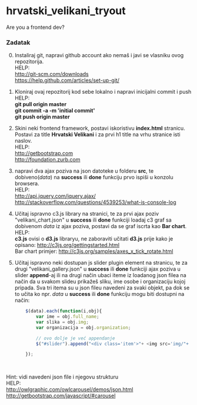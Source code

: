 hrvatski_velikani_tryout
========================

Are you a frontend dev?

<h3>Zadatak</h3>

0. Instaliraj git, napravi github account ako nemaš i javi se vlasniku ovog repozitorija.<br>
HELP:<br>
http://git-scm.com/downloads <br>
https://help.github.com/articles/set-up-git/

1. Kloniraj ovaj repozitorij kod sebe lokalno i napravi inicijalni commit i push<br>
HELP:<br>
<b>git pull origin master</b><br>
<b>git commit -a -m 'initial commit'</b><br>
<b>git push origin master</b>

2. Skini neki frontend framework, postavi iskoristivu <b>index.html</b> stranicu. Postavi za title <b>Hrvatski Velikani</b> i za prvi h1 title na vrhu stranice isti naslov.<br>
HELP:<br>
http://getbootstrap.com<br>
http://foundation.zurb.com

3. napravi dva ajax poziva na json datoteke u folderu <b>src</b>, te dobiveno(<i>data</i>) na <b>success</b> ili <b>done</b> funkciju prvo ispiši u konzolu browsera.<br>
HELP:<br>
http://api.jquery.com/jquery.ajax/<br>
http://stackoverflow.com/questions/4539253/what-is-console-log

4. Učitaj ispravno c3.js library na stranici, te za prvi ajax poziv "velikani_chart.json" u <b>success</b> ili <b>done</b> funkciji loadaj c3 graf sa dobivenom <i>data</i> iz ajax poziva, postavi da se graf iscrta kao <b>Bar chart</b>.
HELP:<br>
<b>c3.js</b> ovisi o <b>d3.js</b> libraryu, ne zaboraviti učitati <b>d3.js</b> prije kako je opisano: http://c3js.org/gettingstarted.html<br>
Bar chart primjer: http://c3js.org/samples/axes_x_tick_rotate.html

5. Učitaj ispravno neki dostupan js slider plugin element na stranicu, te za drugi "velikani_gallery.json" u <b>success</b> ili <b>done</b> funkciji ajax poziva u slider <b>append</b>-aj ili na drugi način ubaci iteme iz loadanog json filea na način da u svakom slideu prikažeš sliku, ime osobe i organizaciju kojoj pripada. Sva tri itema su u json fileu navedeni za svaki objekt, pa dok se to učita ko npr. <i>data</i> u <b>success</b> ili <b>done</b> funkciju mogu biti dostupni na način:<br>
	```javascript
		$(data).each(function(i,obj){
			var ime = obj.full_name;
			var slika = obj.img;
			var organizacija = obj.organization;

			// ovo dolje je već appendanje
			$("#slider").append("<div class='item'>"+ <img src='img/"+ slika + "' />" + "<div>" + ime + "</div>" + "<div>" + organizacija + "</div>" + "</div>" );

		});
	```
	<br>
Hint: vidi navedeni json file i njegovu strukturu<br>
HELP:<br>
http://owlgraphic.com/owlcarousel/demos/json.html<br>
http://getbootstrap.com/javascript/#carousel
